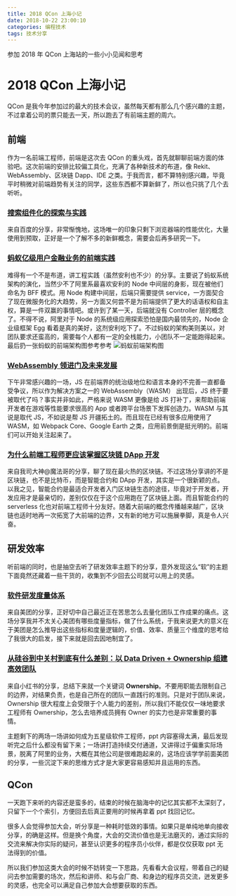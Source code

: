 ```yaml
---
title: 2018 QCon 上海小记
date: 2018-10-22 23:00:10
categories: 编程技术
tags: 技术分享
---
```

参加 2018 年 QCon 上海站的一些小小见闻和思考 
<!--more-->


# 2018 QCon 上海小记

QCon 是我今年参加过的最大的技术会议，虽然每天都有那么几个感兴趣的主题，不过拿着公司的票只能去一天，所以跑去了有前端主题的周六。

## 前端

作为一名前端工程师，前端是这次去 QCon 的重头戏，首先就聊聊前端方面的体验吧。这次前端的安排比较偏工具化，充满了各种新技术的布道，像 Rekit、WebAssembly、区块链 Dapp、IDE 之类。于我而言，都不算特别感兴趣，毕竟平时稍微对前端趋势有关注的同学，这些东西都不算新鲜了，所以也只挑了几个去听听。

### [搜索组件化的探索与实践](https://2018.qconshanghai.com/presentation/925)

来自百度的分享，非常惭愧地，这场唯一的印象只剩下浏览器端的性能优化，大量使用到预取，正好是一个了解不多的新鲜概念，需要会后再多研究一下。

### [蚂蚁亿级用户金融业务的前端实践](https://2018.qconshanghai.com/presentation/817)

难得有一个不是布道，讲工程实践（虽然安利也不少）的分享。主要说了蚂蚁系统架构的演化，当然少不了阿里系最喜欢安利的 Node 中间层的身影，现在被他们命名为 BFF 模式。用 Node 构建中间层，后端只需要提供 service，一方面契合了现在微服务化的大趋势，另一方面又何尝不是为前端提供了更大的话语权和自主权，算是一件双赢的事情吧。或许到了某一天，后端就没有 Controller 层的概念了。不得不说，阿里对于 Node 的系统级应用探索恐怕是国内最领先的，Node 企业级框架 Egg 看着是真的美好，这剂安利吃下了。不过蚂蚁的架构美则美以，对团队要求还蛮高的，需要每个人都有一定的全栈能力，小团队不一定能跑得起来。最后扔一张蚂蚁的前端架构图参考参考
![蚂蚁前端架构图](http://ph15i5c7m.bkt.clouddn.com/%E8%9A%82%E8%9A%81%E6%9E%B6%E6%9E%84.png)

### [WebAssembly 领进门及未来发展](https://2018.qconshanghai.com/presentation/853)

下午非常感兴趣的一场，JS 在前端界的统治级地位和语言本身的不完善一直都备受争议，所以作为解决方案之一的 WebAssembly（WASM） 出现后，JS 终于要被取代了吗？事实并非如此，严格来说 WASM 更像是给 JS 打补丁，来帮助前端开发者在游戏等性能要求很高的 App 或者跨平台场景下发挥创造力。WASM 与其说是取代 JS，不如说是帮 JS 开疆拓土的。而且现在已经有很多应用使用了 WASM，如 Webpack Core、Google Earth 之类，应用前景倒是挺光明的。前端们可以开始关注起来了。

### [为什么前端工程师更应该掌握区块链 DApp 开发](https://2018.qconshanghai.com/presentation/816)

来自我司大神@魔法哥的分享，聊了现在最火热的区块链。不过这场分享讲的不是区块链，也不是比特币，而是智能合约和 DApp 开发，其实是一个很新颖的点。以我之见，智能合约是最适合开发者入门区块链生态的途径，毕竟对于开发者，开发应用才是最亲切的，差别仅仅在于这个应用跑在了区块链上面。而且智能合约的 serverless 化也对前端工程师十分友好。随着大前端的概念传播越来越广，区块链也适时地再一次拓宽了大前端的边界，又有新的地方可以施展拳脚，真是令人兴奋。

## 研发效率

听前端的同时，也是抽空去听了研发效率主题下的分享，意外发现这么“软”的主题下面竟然还藏着一些干货的，收集到不少回去公司就可以用上的灵感。

### [软件研发度量体系](https://2018.qconshanghai.com/presentation/870)

来自美团的分享，正好切中自己最近正在苦思怎么去量化团队工作成果的痛点。这场分享我并不太关心美团有哪些度量指标，做了什么系统，于我来说更大的意义在于美团是怎么推导出这些指标和度量逻辑的，价值、效率、质量三个维度的思考给了我很大的启发，接下来就是回去因地制宜了。

### [从硅谷到中关村到底有什么差别：以 Data Driven + Ownership 组建高效团队](https://2018.qconshanghai.com/presentation/1227)

来自小红书的分享，总结下来就一个关键词 **Ownership**。不要用职能去限制自己的边界，对结果负责，也是自己所在的团队一直践行的准则。只是对于团队来说，Ownership 很大程度上会受限于个人能力的差别，所以我们不能仅仅一味地要求工程师有 Ownership，怎么去培养成员拥有 Owner 的实力也是非常重要的事情。

主题剩下的两场一场讲如何成为五星级软件工程师，ppt 内容塞得太满，最后发现听完之后什么都没有留下来；一场讲打造持续交付通道，又讲得过于偏重实际场景，脱离了阿里的业务，大概在其他公司是很难跑起来的，这场应该学学前面美团的分享，一些沉淀下来的思维方式才是大家更容易感知并且运用的东西。

## QCon

一天跑下来听的内容还是蛮多的，结束的时候在脑海中的记忆其实都不太深刻了，只留下一个个索引，方便回去后真正要用的时候再拿着 ppt 找回记忆。

很多人会觉得参加大会，听分享是一种耗时低效的事情。如果只是单纯地单向接收分享，的确是这样。但是换个角度，大会的交流价值也是无法磨灭的，通过实际的交流来解决你实际的疑问，甚至认识更多的程序员小伙伴，都是仅仅获取 ppt 无法得到的价值。

所以我们参加这类大会的时候不妨转变一下思路，先看看大会议程，带着自己的疑问去参加需要的场次，然后和讲师、和与会厂商、和身边的程序员交流，迸发更多的灵感，也完全可以满足自己参加大会想要获取的东西。